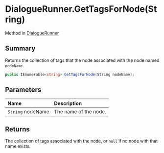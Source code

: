 # DialogueRunner.GetTagsForNode(String)

Method in [DialogueRunner](api/csharp/yarn.unity.dialoguerunner.md)

## Summary


Returns the collection of tags that the node associated with
the node named `nodeName`.


```csharp
public IEnumerable<string> GetTagsForNode(String nodeName);
```

## Parameters

|Name|Description|
|:---|:---|
|`String` nodeName|The name of the node.|

## Returns

The collection of tags associated with the node, or
`null` if no node with that name exists.

